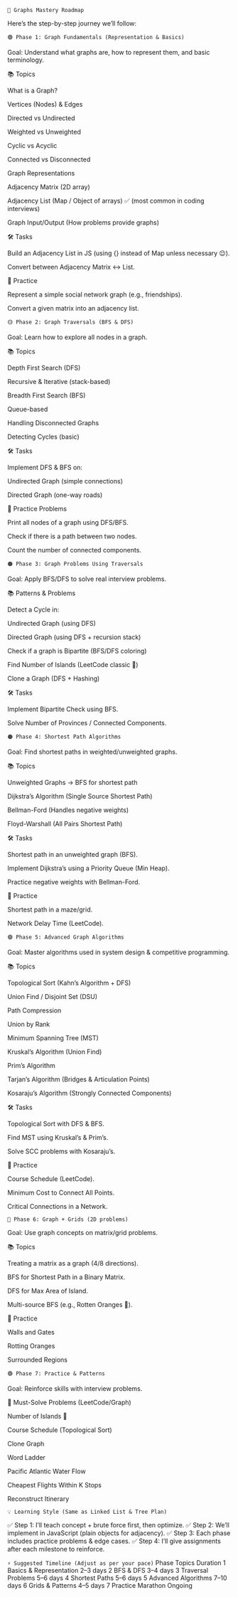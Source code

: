 `🌳 Graphs Mastery Roadmap`

Here’s the step-by-step journey we’ll follow:

`🟢 Phase 1: Graph Fundamentals (Representation & Basics)`

Goal: Understand what graphs are, how to represent them, and basic terminology.

📚 Topics

What is a Graph?

Vertices (Nodes) & Edges

Directed vs Undirected

Weighted vs Unweighted

Cyclic vs Acyclic

Connected vs Disconnected

Graph Representations

Adjacency Matrix (2D array)

Adjacency List (Map / Object of arrays) ✅ (most common in coding interviews)

Graph Input/Output (How problems provide graphs)

🛠️ Tasks

Build an Adjacency List in JS (using {} instead of Map unless necessary 😉).

Convert between Adjacency Matrix ↔ List.

🎯 Practice

Represent a simple social network graph (e.g., friendships).

Convert a given matrix into an adjacency list.

`🟡 Phase 2: Graph Traversals (BFS & DFS)`

Goal: Learn how to explore all nodes in a graph.

📚 Topics

Depth First Search (DFS)

Recursive & Iterative (stack-based)

Breadth First Search (BFS)

Queue-based

Handling Disconnected Graphs

Detecting Cycles (basic)

🛠️ Tasks

Implement DFS & BFS on:

Undirected Graph (simple connections)

Directed Graph (one-way roads)

🎯 Practice Problems

Print all nodes of a graph using DFS/BFS.

Check if there is a path between two nodes.

Count the number of connected components.

`🟠 Phase 3: Graph Problems Using Traversals`

Goal: Apply BFS/DFS to solve real interview problems.

📚 Patterns & Problems

Detect a Cycle in:

Undirected Graph (using DFS)

Directed Graph (using DFS + recursion stack)

Check if a graph is Bipartite (BFS/DFS coloring)

Find Number of Islands (LeetCode classic 🌴)

Clone a Graph (DFS + Hashing)

🛠️ Tasks

Implement Bipartite Check using BFS.

Solve Number of Provinces / Connected Components.

`🟠 Phase 4: Shortest Path Algorithms`

Goal: Find shortest paths in weighted/unweighted graphs.

📚 Topics

Unweighted Graphs → BFS for shortest path

Dijkstra’s Algorithm (Single Source Shortest Path)

Bellman-Ford (Handles negative weights)

Floyd-Warshall (All Pairs Shortest Path)

🛠️ Tasks

Shortest path in an unweighted graph (BFS).

Implement Dijkstra’s using a Priority Queue (Min Heap).

Practice negative weights with Bellman-Ford.

🎯 Practice

Shortest path in a maze/grid.

Network Delay Time (LeetCode).

`🟣 Phase 5: Advanced Graph Algorithms`

Goal: Master algorithms used in system design & competitive programming.

📚 Topics

Topological Sort (Kahn’s Algorithm + DFS)

Union Find / Disjoint Set (DSU)

Path Compression

Union by Rank

Minimum Spanning Tree (MST)

Kruskal’s Algorithm (Union Find)

Prim’s Algorithm

Tarjan’s Algorithm (Bridges & Articulation Points)

Kosaraju’s Algorithm (Strongly Connected Components)

🛠️ Tasks

Topological Sort with DFS & BFS.

Find MST using Kruskal’s & Prim’s.

Solve SCC problems with Kosaraju’s.

🎯 Practice

Course Schedule (LeetCode).

Minimum Cost to Connect All Points.

Critical Connections in a Network.

`🔵 Phase 6: Graph + Grids (2D problems)`

Goal: Use graph concepts on matrix/grid problems.

📚 Topics

Treating a matrix as a graph (4/8 directions).

BFS for Shortest Path in a Binary Matrix.

DFS for Max Area of Island.

Multi-source BFS (e.g., Rotten Oranges 🍊).

🎯 Practice

Walls and Gates

Rotting Oranges

Surrounded Regions

`🟢 Phase 7: Practice & Patterns`

Goal: Reinforce skills with interview problems.

🎯 Must-Solve Problems (LeetCode/Graph)

Number of Islands 🌴

Course Schedule (Topological Sort)

Clone Graph

Word Ladder

Pacific Atlantic Water Flow

Cheapest Flights Within K Stops

Reconstruct Itinerary

`💡 Learning Style (Same as Linked List & Tree Plan)`

✅ Step 1: I’ll teach concept + brute force first, then optimize.
✅ Step 2: We’ll implement in JavaScript (plain objects for adjacency).
✅ Step 3: Each phase includes practice problems & edge cases.
✅ Step 4: I’ll give assignments after each milestone to reinforce.

`⚡ Suggested Timeline (Adjust as per your pace)`
Phase	Topics	                            Duration
1	    Basics & Representation	            2–3 days
2	    BFS & DFS	                        3–4 days
3	    Traversal Problems	                5–6 days
4	    Shortest Paths	                    5–6 days
5	    Advanced Algorithms	                7–10 days
6	    Grids & Patterns	                4–5 days
7	    Practice Marathon	                Ongoing
